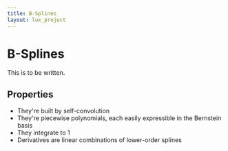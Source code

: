 ```yaml
---
title: B-Splines
layout: lux_project
---
```


# B-Splines

This is to be written.

## Properties

* They're built by self-convolution
* They're piecewise polynomials, each easily expressible in the
  Bernstein basis
* They integrate to 1
* Derivatives are linear combinations of lower-order splines

